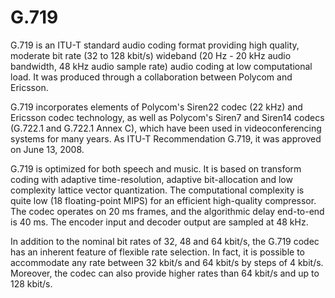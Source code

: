 # G.719


G.719 is an ITU-T standard audio coding format providing high quality,
moderate bit rate (32 to 128 kbit/s) wideband (20 Hz - 20 kHz audio
bandwidth, 48 kHz audio sample rate) audio coding at low computational
load. It was produced through a collaboration between Polycom and
Ericsson.

G.719 incorporates elements of Polycom's Siren22 codec (22 kHz) and
Ericsson codec technology, as well as Polycom's Siren7 and Siren14
codecs (G.722.1 and G.722.1 Annex C), which have been used in
videoconferencing systems for many years. As ITU-T Recommendation G.719,
it was approved on June 13, 2008.

G.719 is optimized for both speech and music. It is based on transform
coding with adaptive time-resolution, adaptive bit-allocation and low
complexity lattice vector quantization. The computational complexity is
quite low (18 floating-point MIPS) for an efficient high-quality
compressor. The codec operates on 20 ms frames, and the algorithmic
delay end-to-end is 40 ms. The encoder input and decoder output are
sampled at 48 kHz.

In addition to the nominal bit rates of 32, 48 and 64 kbit/s, the G.719
codec has an inherent feature of flexible rate selection. In fact, it is
possible to accommodate any rate between 32 kbit/s and 64 kbit/s by
steps of 4 kbit/s. Moreover, the codec can also provide higher rates
than 64 kbit/s and up to 128 kbit/s.


